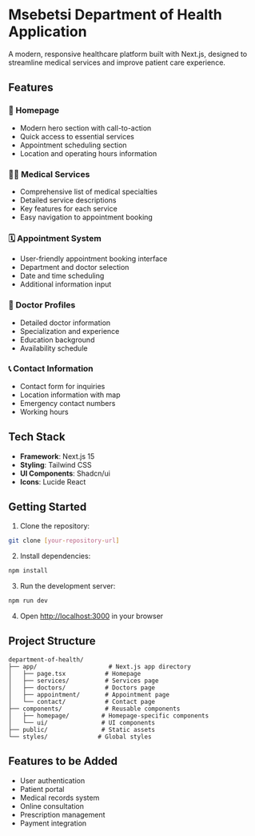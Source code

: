 # Msebetsi Department of Health Application

A modern, responsive healthcare platform built with Next.js, designed to streamline medical services and improve patient care experience.

## Features

### 🏥 Homepage
- Modern hero section with call-to-action
- Quick access to essential services
- Appointment scheduling section
- Location and operating hours information

### 👨‍⚕️ Medical Services
- Comprehensive list of medical specialties
- Detailed service descriptions
- Key features for each service
- Easy navigation to appointment booking

### 🗓️ Appointment System
- User-friendly appointment booking interface
- Department and doctor selection
- Date and time scheduling
- Additional information input

### 👥 Doctor Profiles
- Detailed doctor information
- Specialization and experience
- Education background
- Availability schedule

### 📞 Contact Information
- Contact form for inquiries
- Location information with map
- Emergency contact numbers
- Working hours

## Tech Stack

- **Framework**: Next.js 15
- **Styling**: Tailwind CSS
- **UI Components**: Shadcn/ui
- **Icons**: Lucide React

## Getting Started

1. Clone the repository:
```bash
git clone [your-repository-url]
```

2. Install dependencies:
```bash
npm install
```

3. Run the development server:
```bash
npm run dev
```

4. Open [http://localhost:3000](http://localhost:3000) in your browser

## Project Structure

```
department-of-health/
├── app/                    # Next.js app directory
│   ├── page.tsx           # Homepage
│   ├── services/          # Services page
│   ├── doctors/           # Doctors page
│   ├── appointment/       # Appointment page
│   └── contact/           # Contact page
├── components/            # Reusable components
│   ├── homepage/         # Homepage-specific components
│   └── ui/               # UI components
├── public/               # Static assets
└── styles/              # Global styles
```

## Features to be Added

- User authentication
- Patient portal
- Medical records system
- Online consultation
- Prescription management
- Payment integration
